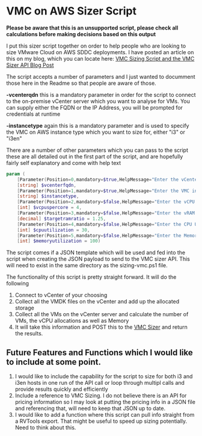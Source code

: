 # VMC on AWS Sizer Script

**Please be aware that this is an unsupported script, please check all calculations before making decisions based on this output**

I put this sizer script together on order to help people who are looking to size VMware Cloud on AWS SDDC deployments. I have posted an article on this on my blog, which you can locate here: [VMC Sizing Script and the VMC Sizer API Blog Post](https://adambohle.com/post/vmc-sizing-script/)

The script accepts a number of parameters and I just wanted to documment those here in the Readme so that people are aware of those.

**-vcenterqdn** this is a mandatory parameter in order for the script to connect to the on-premise vCenter server which you want to analyse for VMs. You can supply either the FQDN or the IP Address, you will be prompted for credentials at runtime

**-instancetype** again this is a mandatory parameter and is used to specify the VMC on AWS instance type which you want to size for, either "i3" or "i3en"

There are a number of other parameters which you can pass to the script these are all detailed out in the first part of the script, and are hopefully fairly self explanatory and come with help text

```PowerShell
param (
    [Parameter(Position=0,mandatory=$true,HelpMessage="Enter the vCenter FQDN or IP address which you would like to gather sizing information from.")]
    [string] $vcenterfqdn, 
    [Parameter(Position=1,mandatory=$true,HelpMessage="Enter the VMC instance type you would like to size for, i3 or i3en")]
    [string] $instancetype,
    [Parameter(Position=2,mandatory=$false,HelpMessage="Enter the vCPU to Core Ratio you want to use, if you specify nothing then the default value will be 4")]
    [int] $vcpuspercore = 4,
    [Parameter(Position=3,mandatory=$false,HelpMessage="Enter the vRAM to Physical RAM Ratio you want to use, if you specify nothing then the default value will be 1.25")]
    [decimal] $targetramratio = 1.25,
    [Parameter(Position=4,mandatory=$false,HelpMessage="Enter the CPU Utililization, if you specify nothing the default value will be 30")]
    [int] $cpuutilization = 30,
    [Parameter(Position=5,mandatory=$false,HelpMessage="Enter the Memory Utililization, if you specify nothing the default value will be 100")]
    [int] $memoryutilization = 100)
```

The script comes if a JSON template which will be used and fed into the script when creating the JSON payload to send to the VMC sizer API. This will need to exist in the same directory as the sizing-vmc.ps1 file.

The functionality of this script is pretty straight forward. It will do the following

1. Connect to vCenter of your choosing
2. Collect all the VMDK files on the vCenter and add up the allocated storage
3. Collect all the VMs on the vCenter server and calculate the number of VMs, the vCPU allocations as well as Memory
4. It will take this information and POST this to the [VMC Sizer](https://vmc.vmware.com/sizer/workload-profiles) and return the results.

## Future Features and Functions which I would like to include at some point.

1. I would like to include the capability for the script to size for both i3 and i3en hosts in one run of the API call or loop through multipl calls and provide results quickly and efficiently
2. Include a reference to VMC Sizing. I do not believe there is an API for pricing information so I may look at putting the pricing info in a JSON file and referencing that, will need to keep that JSON up to date.
3. I would like to add a function where this script can pull info straight from a RVTools export. That might be useful to speed up sizing potentially. Need to think about this.
